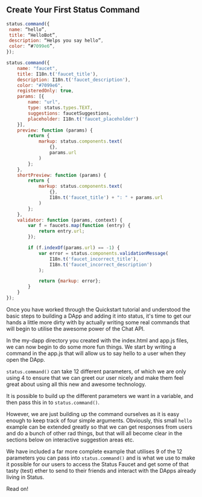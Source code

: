 ## Create Your First Status Command
```js
status.command({
 name: “hello”,
 title: “HelloBot”,
 description: “Helps you say hello”,
 color: “#7099e6”,
});
```

```js
status.command({
    name: "faucet",
    title: I18n.t('faucet_title'),
    description: I18n.t('faucet_description'),
    color: "#7099e6",
    registeredOnly: true,
    params: [{
        name: "url",
        type: status.types.TEXT,
        suggestions: faucetSuggestions,
        placeholder: I18n.t('faucet_placeholder')
    }],
    preview: function (params) {
        return {
            markup: status.components.text(
                {},
                params.url
            )
        };
    },
    shortPreview: function (params) {
        return {
            markup: status.components.text(
                {},
                I18n.t('faucet_title') + ": " + params.url
            )
        };
    },
    validator: function (params, context) {
        var f = faucets.map(function (entry) {
            return entry.url;
        });

        if (f.indexOf(params.url) == -1) {
            var error = status.components.validationMessage(
                I18n.t('faucet_incorrect_title'),
                I18n.t('faucet_incorrect_description')
            );

            return {markup: error};
        }
    }
});
```

Once you have worked through the Quickstart tutorial and understood the basic steps to building a DApp and adding it into status, it's time to get our hands a little more dirty with by actually writing some real commands that will begin to utilise the awesome power of the Chat API.

In the my-dapp directory you created with the index.html and app.js files, we can now begin to do some more fun things. We start by writing a command in the app.js that will allow us to say hello to a user when they open the DApp.

`status.command()` can take 12 different parameters, of which we are only using 4 to ensure that we can greet our user nicely and make them feel great about using all this new and awesome technology.

It is possible to build up the different parameters we want in a variable, and then pass this in to `status.command()`.

However, we are just building up the command ourselves as it is easy enough to keep track of four simple arguments. Obviously, this small `hello` example can be extended greatly so that we can get responses from users and do a bunch of other rad things, but that will all become clear in the sections below on interactive suggestion areas etc.

We have included a far more complete example that utilises 9 of the 12 parameters you can pass into `status.command()` and is what we use to make it possible for our users to access the Status Faucet and get some of that tasty (test) ether to send to their friends and interact with the DApps already living in Status.

Read on!



